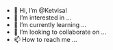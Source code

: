 - 👋 Hi, I’m @Ketvisal
- 👀 I’m interested in ...
- 🌱 I’m currently learning ...
- 💞️ I’m looking to collaborate on ...
- 📫 How to reach me ...

<!---
Ketvisal/Ketvisal is a ✨ special ✨ repository because its `README.md` (this file) appears on your GitHub profile.
You can click the Preview link to take a look at your changes.
--->
